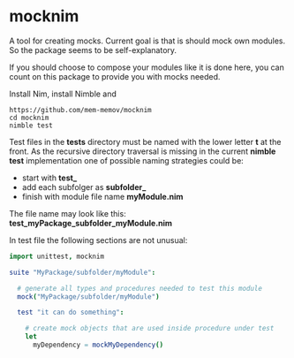 # mocknim

A tool for creating mocks. Current goal is that is should mock own modules. So the package seems to be self-explanatory. 

If you should choose to compose your modules like it is done here, you can count on this package to provide you with mocks needed.

Install Nim, install Nimble and

```
https://github.com/mem-memov/mocknim
cd mocknim
nimble test
```

Test files in the **tests** directory must be named with the lower letter **t** at the front. As the recursive directory traversal is missing in the current **nimble test** implementation one of possible naming strategies could be:

* start with **test_**
* add each subfolger as **subfolder_**
* finish with module file name **myModule.nim**

The file name may look like this: **test_myPackage_subfolder_myModule.nim**

In test file the following sections are not unusual:

```nim
import unittest, mocknim

suite "MyPackage/subfolder/myModule":

  # generate all types and procedures needed to test this module
  mock("MyPackage/subfolder/myModule")

  test "it can do something":

    # create mock objects that are used inside procedure under test
    let
      myDependency = mockMyDependency()
```